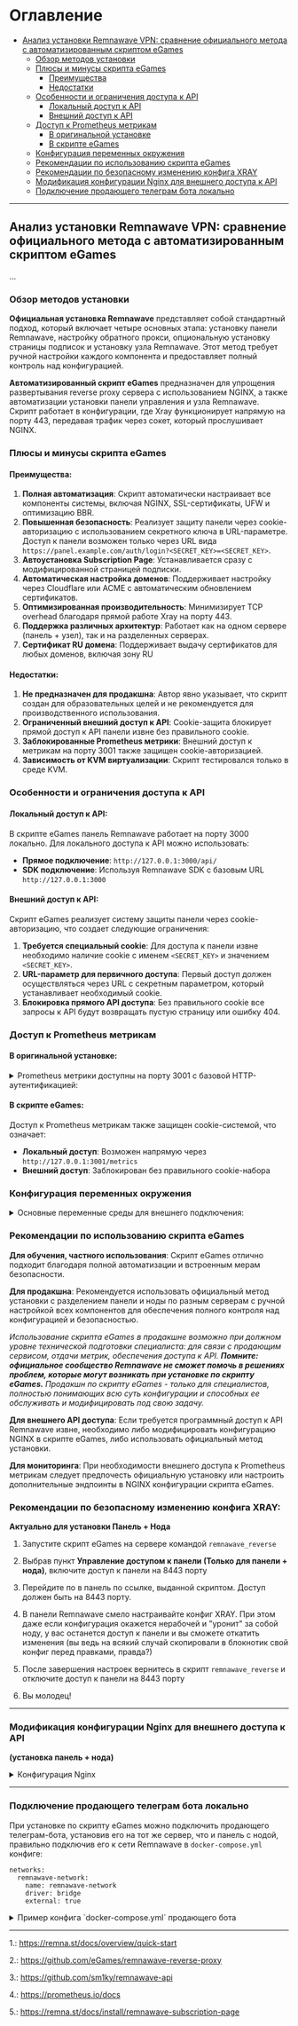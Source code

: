 # Оглавление

- [Анализ установки Remnawave VPN: сравнение официального метода с автоматизированным скриптом eGames](#анализ-установки-remnawave-vpn-сравнение-официального-метода-с-автоматизированным-скриптом-egames)
  - [Обзор методов установки](#обзор-методов-установки)
  - [Плюсы и минусы скрипта eGames](#плюсы-и-минусы-скрипта-egames)
    - [Преимущества](#преимущества)
    - [Недостатки](#недостатки)
  - [Особенности и ограничения доступа к API](#особенности-и-ограничения-доступа-к-api)
    - [Локальный доступ к API](#локальный-доступ-к-api)
    - [Внешний доступ к API](#внешний-доступ-к-api)
  - [Доступ к Prometheus метрикам](#доступ-к-prometheus-метрикам)
    - [В оригинальной установке](#в-оригинальной-установке)
    - [В скрипте eGames](#в-скрипте-egames)
  - [Конфигурация переменных окружения](#конфигурация-переменных-окружения)
  - [Рекомендации по использованию скрипта eGames](#рекомендации-по-использованию-скрипта-egames)
  - [Рекомендации по безопасному изменению конфига XRAY](#рекомендации-по-безопасному-изменению-конфига-xray)
  - [Модификация конфигурации Nginx для внешнего доступа к API](#модификация-конфигурации-nginx-для-внешнего-доступа-к-api)
  - [Подключение продающего телеграм бота локально](#подключение-продающего-телеграм-бота-локально)

---

## Анализ установки Remnawave VPN: сравнение официального метода с автоматизированным скриптом eGames
...


### Обзор методов установки

**Официальная установка Remnawave** представляет собой стандартный подход, который включает четыре основных этапа: установку панели Remnawave, настройку обратного прокси, опциональную установку страницы подписок и установку узла Remnawave. Этот метод требует ручной настройки каждого компонента и предоставляет полный контроль над конфигурацией.

**Автоматизированный скрипт eGames** предназначен для упрощения развертывания reverse proxy сервера с использованием NGINX, а также автоматизации установки панели управления и узла Remnawave. Скрипт работает в конфигурации, где Xray функционирует напрямую на порту 443, передавая трафик через сокет, который прослушивает NGINX.

### Плюсы и минусы скрипта eGames

#### Преимущества:

1. **Полная автоматизация**: Скрипт автоматически настраивает все компоненты системы, включая NGINX, SSL-сертификаты, UFW и оптимизацию BBR.
2. **Повышенная безопасность**: Реализует защиту панели через cookie-авторизацию с использованием секретного ключа в URL-параметре. Доступ к панели возможен только через URL вида `https://panel.example.com/auth/login?<SECRET_KEY>=<SECRET_KEY>`.
3. **Автоустановка Subscription Page**: Устанавливается сразу с модифицированной страницей подписки.
4. **Автоматическая настройка доменов**: Поддерживает настройку через Cloudflare или ACME с автоматическим обновлением сертификатов.
5. **Оптимизированная производительность**: Минимизирует TCP overhead благодаря прямой работе Xray на порту 443.
6. **Поддержка различных архитектур**: Работает как на одном сервере (панель + узел), так и на разделенных серверах.
7. **Сертификат RU домена**: Поддерживает выдачу сертификатов для любых доменов, включая зону RU

#### Недостатки:

1. **Не предназначен для продакшна**: Автор явно указывает, что скрипт создан для образовательных целей и не рекомендуется для производственного использования.
2. **Ограниченный внешний доступ к API**: Cookie-защита блокирует прямой доступ к API панели извне без правильного cookie.
3. **Заблокированные Prometheus метрики**: Внешний доступ к метрикам на порту 3001 также защищен cookie-авторизацией.
4. **Зависимость от KVM виртуализации**: Скрипт тестировался только в среде KVM.

### Особенности и ограничения доступа к API

#### Локальный доступ к API:

В скрипте eGames панель Remnawave работает на порту 3000 локально. Для локального доступа к API можно использовать:

- **Прямое подключение**: `http://127.0.0.1:3000/api/`
- **SDK подключение**: Используя Remnawave SDK с базовым URL `http://127.0.0.1:3000`


#### Внешний доступ к API:

Скрипт eGames реализует систему защиты панели через cookie-авторизацию, что создает следующие ограничения:

1. **Требуется специальный cookie**: Для доступа к панели извне необходимо наличие cookie с именем `<SECRET_KEY>` и значением `<SECRET_KEY>`.
2. **URL-параметр для первичного доступа**: Первый доступ должен осуществляться через URL с секретным параметром, который устанавливает необходимый cookie.
3. **Блокировка прямого API доступа**: Без правильного cookie все запросы к API будут возвращать пустую страницу или ошибку 404.

### Доступ к Prometheus метрикам

#### В оригинальной установке:

<details>
  <summary>Prometheus метрики доступны на порту 3001 с базовой HTTP-аутентификацией:</summary>

```yaml
scrape_configs:
  - job_name: 'remnawave'
    scheme: http
    metrics_path: /metrics
    static_configs:
      - targets: ['remnawave:3001']
    basic_auth:
      username: admin
      password: change_me
```
</details>


#### В скрипте eGames:

Доступ к Prometheus метрикам также защищен cookie-системой, что означает:

- **Локальный доступ**: Возможен напрямую через `http://127.0.0.1:3001/metrics`
- **Внешний доступ**: Заблокирован без правильного cookie-набора


### Конфигурация переменных окружения

<details>
  <summary>Основные переменные среды для внешнего подключения:</summary>

| Переменная | Назначение | Значение по умолчанию |
| :-- | :-- | :-- |
| `APP_PORT` | Порт панели | 3000 |
| `METRICS_PORT` | Порт метрик | 3001 |
| `METRICS_USER` | Пользователь метрик | admin |
| `METRICS_PASS` | Пароль метрик | change_me |
| `JWT_AUTH_SECRET` | Секрет JWT авторизации | change_me |
| `JWT_API_TOKENS_SECRET` | Секрет API токенов | change_me |

</details>



### Рекомендации по использованию скрипта eGames

**Для обучения, частного использования**: Скрипт eGames отлично подходит благодаря полной автоматизации и встроенным мерам безопасности.

**Для продакшна**: Рекомендуется использовать официальный метод установки с разделением панели и ноды по разным серверам с ручной настройкой всех компонентов для обеспечения полного контроля над конфигурацией и безопасностью. 

*Использование скрипта eGames в продакшне возможно при должном уровне технической подготовки специалиста: для связи с продающим сервисом, отдачи метрик, обеспечения доступа к API. **Помните: официальное сообщество Remnawave не сможет помочь в решениях проблем, которые могут возникать при установке по скрипту eGames.** Продакшн по скрипту eGames - только для специалистов, полностью понимающих всю суть конфигурации и способных ее обслуживать и модифицировать под свою задачу.*

**Для внешнего API доступа**: Если требуется программный доступ к API Remnawave извне, необходимо либо модифицировать конфигурацию NGINX в скрипте eGames, либо использовать официальный метод установки.

**Для мониторинга**: При необходимости внешнего доступа к Prometheus метрикам следует предпочесть официальную установку или настроить дополнительные эндпоинты в NGINX конфигурации скрипта eGames.


### Рекомендации по безопасному изменению конфига XRAY:

**Актуально для установки Панель + Нода**

1. Запустите скрипт eGames на сервере командой `remnawave_reverse`

2.  Выбрав пункт **Управление доступом к панели (Только для панели + нода)**, включите доступ к панели на 8443 порту

3.  Перейдите по в панель по ссылке, выданной скриптом. Доступ должен быть на 8443 порту.

4.  В панели Remnawave смело настраивайте конфиг XRAY. При этом даже если конфигурация окажется нерабочей и "уронит" за собой ноду, у вас останется доступ к панели и вы сможете откатить изменения (вы ведь на всякий случай скопировали в блокнотик свой конфиг перед правками, правда?)

5.  После завершения настроек вернитесь в скрипт `remnawave_reverse` и отключите доступ к панели на 8443 порту

6.  Вы молодец!
---



### Модификация конфигурации Nginx для внешнего доступа к API

 **(установка панель + нода)**


<details>
  <summary>Конфигурация Nginx</summary>

  Добавляем в `nginx.conf` в блок сервера с доменом панели `server_name panel.domen.com;`

  ```
  location ^~ /api/ {
        proxy_http_version 1.1;
        proxy_pass http://remnawave;
        proxy_set_header Host $host;
        proxy_set_header Upgrade $http_upgrade;
        proxy_set_header Connection $connection_upgrade;
        proxy_set_header X-Real-IP $remote_addr;
        proxy_set_header X-Forwarded-For $proxy_add_x_forwarded_for;
        proxy_set_header X-Forwarded-Proto $scheme;
        proxy_set_header X-Forwarded-Host $host;
        proxy_set_header X-Forwarded-Port $server_port;
        proxy_send_timeout 60s;
        proxy_read_timeout 60s;
}
  ```

  Это открывает доступ к API из-вне, при этом API будут по прежнему защищены токеном авторизации

</details>

---

### Подключение продающего телеграм бота локально

При установке по скрипту eGames можно подключить продающего телеграм-бота, установив его на тот же сервер, что и панель с нодой, правильно подключив его к сети Remnawave в `docker-compose.yml` конфиге:

```
networks:
  remnawave-network:
    name: remnawave-network
    driver: bridge
    external: true
```

<details>
  <summary>Пример конфига `docker-compose.yml` продающего бота</summary>

  ```
  services:
  bot:
    #    build: .
    image: ghcr.io/jolymmiels/remnawave-telegram-shop-bot:latest
    restart: always
    env_file:
      - .env
    environment:
      - TZ=Europe/Moscow
    depends_on:
      db:
        condition: service_healthy
    volumes:
      - ./translations:/translations
    networks:
      - remnawave-network
  db:
    image: postgres:17
    container_name: remnawave-telegram-shop-db
    hostname: remnawave-telegram-shop-db
    restart: always
    env_file:
      - .env
    environment:
      - POSTGRES_USER=${POSTGRES_USER}
      - POSTGRES_PASSWORD=${POSTGRES_PASSWORD}
      - POSTGRES_DB=${POSTGRES_DB}
      - TZ=UTC
    ports:
      - 127.0.0.1:5432:5432
    volumes:
      - remnawave-telegram-shop-db-data:/var/lib/postgresql/data
    healthcheck:
      test:
        - CMD-SHELL
        - pg_isready -U $${POSTGRES_USER} -d $${POSTGRES_DB}
      interval: 3s
      timeout: 10s
      retries: 3
    networks:
      - remnawave-network
volumes:
  remnawave-telegram-shop-db-data:
    driver: local
    external: false
    name: remnawave-telegram-shop-db-data
networks:
  remnawave-network:
    name: remnawave-network
    driver: bridge
    external: true
  ```

  </details>


---

1.: https://remna.st/docs/overview/quick-start

2.: https://github.com/eGames/remnawave-reverse-proxy

3.: https://github.com/sm1ky/remnawave-api

4.: https://prometheus.io/docs

5.: https://remna.st/docs/install/remnawave-subscription-page
